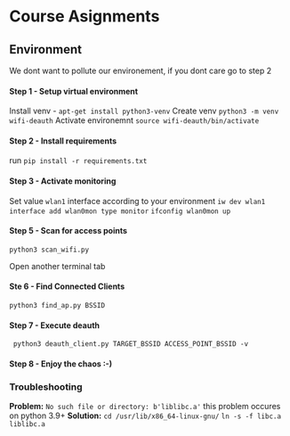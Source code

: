 # Course Asignments

## Environment ##

We dont want to pollute our environement, if you dont care go to step 2

#### Step 1 - Setup virtual environment
Install venv -   ```apt-get install python3-venv```
Create venv  ```python3 -m venv wifi-deauth```
Activate environemnt ```source wifi-deauth/bin/activate```


#### Step 2 - Install requirements
run ```pip install -r requirements.txt```


#### Step 3 - Activate monitoring
Set value `wlan1` interface according to your environment
```iw dev wlan1 interface add wlan0mon type monitor```
```ifconfig wlan0mon up```


#### Step 5 - Scan for access points
```python3 scan_wifi.py```

Open another terminal tab

#### Ste 6 - Find Connected Clients
```python3 find_ap.py BSSID```

#### Step 7 - Execute deauth
``` python3 deauth_client.py TARGET_BSSID ACCESS_POINT_BSSID -v```

#### Step 8 - Enjoy the chaos :-)

### Troubleshooting 

**Problem:** 
```No such file or directory: b'liblibc.a'``` this problem occures on python 3.9+
**Solution:** 
```cd /usr/lib/x86_64-linux-gnu/```
```ln -s -f libc.a liblibc.a```